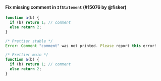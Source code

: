 #### Fix missing comment in `IfStatement` (#15076 by @fisker)

<!-- prettier-ignore -->
```js
function a(b) {
  if (b) return 1; // comment
  else return 2;
}

/* Prettier stable */
Error: Comment "comment" was not printed. Please report this error!

/* Prettier main */
function a(b) {
  if (b) return 1; // comment
  else return 2;
}
```
